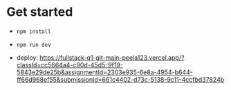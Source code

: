 # Get started

- `npm install`
- `npm run dev`

- deploy: https://fullstack-q1-git-main-peela123.vercel.app/?classId=cc5664a4-c90d-45d5-9f19-5843e29de25b&assignmentId=2303e935-6e8a-4954-b644-ff66d968ef55&submissionId=661c4402-d73c-5138-9c11-4ccfbd37824b
